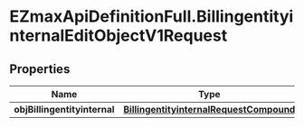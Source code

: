 # EZmaxApiDefinitionFull.BillingentityinternalEditObjectV1Request

## Properties

Name | Type | Description | Notes
------------ | ------------- | ------------- | -------------
**objBillingentityinternal** | [**BillingentityinternalRequestCompound**](BillingentityinternalRequestCompound.md) |  | 


